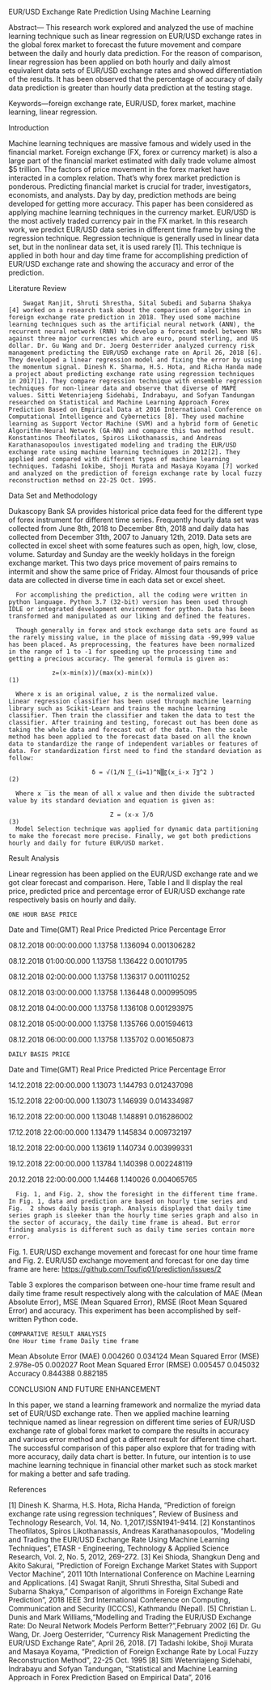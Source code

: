 EUR/USD Exchange Rate Prediction Using Machine Learning

Abstract— This research work explored and analyzed the use of machine learning technique such as linear regression on EUR/USD exchange rates in the global forex market to forecast the future movement and compare between the daily and hourly data prediction. For the reason of comparison, linear regression has been applied on both hourly and daily almost equivalent data sets of EUR/USD exchange rates and showed differentiation of the results. It has been observed that the percentage of accuracy of daily data prediction is greater than hourly data prediction at the testing stage.

Keywords—foreign exchange rate, EUR/USD, forex market, machine learning, linear regression.

Introduction 

Machine learning techniques are massive famous and widely used in the financial market. Foreign exchange (FX, forex or currency market) is also a large part of the financial market estimated with daily trade volume almost $5 trillion. The factors of price movement in the forex market have interacted in a complex relation. That’s why forex market prediction is ponderous. Predicting financial market is crucial for trader, investigators, economists, and analysts. Day by day, prediction methods are being developed for getting more accuracy. This paper has been considered as applying machine learning techniques in the currency market. EUR/USD is the most actively traded currency pair in the FX market. In this research work, we predict EUR/USD data series in different time frame by using the regression technique. Regression technique is generally used in linear data set, but in the nonlinear data set, it is used rarely [1]. This technique is applied in both hour and day time frame for accomplishing prediction of EUR/USD exchange rate and showing the accuracy and error of the prediction.

Literature Review

        Swagat Ranjit, Shruti Shrestha, Sital Subedi and Subarna Shakya [4] worked on a research task about the comparison of algorithms in foreign exchange rate prediction in 2018. They used some machine learning techniques such as the artificial neural network (ANN), the recurrent neural network (RNN) to develop a forecast model between NRs against three major currencies which are euro, pound sterling, and US dollar. Dr. Gu Wang and Dr. Joerg Oesterrider analyzed currency risk management predicting the EUR/USD exchange rate on April 26, 2018 [6]. They developed a linear regression model and fixing the error by using the momentum signal. Dinesh K. Sharma, H.S. Hota, and Richa Handa made a project about predicting exchange rate using regression techniques in 2017[1]. They compare regression technique with ensemble regression techniques for non-linear data and observe that diverse of MAPE values. Sitti Wetenriajeng Sidehabi, Indrabayu, and Sofyan Tandungan researched on Statistical and Machine Learning Approach Forex Prediction Based on Empirical Data at 2016 International Conference on Computational Intelligence and Cybernetics [8]. They used machine learning as Support Vector Machine (SVM) and a hybrid form of Genetic Algorithm-Neural Network (GA-NN) and compare this two method result. Konstantinos Theofilatos, Spiros Likothanassis, and Andreas Karathanasopoulos investigated modeling and trading the EUR/USD exchange rate using machine learning techniques in 2012[2]. They applied and compared with different types of machine learning techniques. Tadashi Iokibe, Shoji Murata and Masaya Koyama [7] worked and analyzed on the prediction of foreign exchange rate by local fuzzy reconstruction method on 22-25 Oct. 1995.
	
Data Set and Methodology

Dukascopy Bank SA provides historical price data feed for the different type of forex instrument for different time series. Frequently hourly data set was collected from June 8th, 2018 to December 8th, 2018 and daily data has collected from December 31th, 2007 to January 12th, 2019. Data sets are collected in excel sheet with some features such as open, high, low, close, volume. Saturday and Sunday are the weekly holidays in the foreign exchange market. This two days price movement of pairs remains to intermit and show the same price of Friday. Almost four thousands of price data are collected in diverse time in each data set or excel sheet.

      For accomplishing the prediction, all the coding were written in python language. Python 3.7 (32-bit) version has been used through IDLE or integrated development environment for python. Data has been transformed and manipulated as our liking and defined the features.
      
      Though generally in forex and stock exchange data sets are found as the rarely missing value, in the place of missing data -99,999 value has been placed. As preprocessing, the features have been normalized in the range of 1 to -1 for speeding up the processing time and getting a precious accuracy. The general formula is given as:

               	z=(x-min(x))/(max(x)-min(x))                                   (1)

      Where x is an original value, z is the normalized value.               Linear regression classifier has been used through machine learning library such as Scikit-Learn and trains the machine learning classifier. Then train the classifier and taken the data to test the classifier. After training and testing, forecast out has been done as taking the whole data and forecast out of the data. Then the scale method has been applied to the forecast data based on all the known data to standardize the range of independent variables or features of data. For standardization first need to find the standard deviation as follow:

                           δ = √(1/N ∑_(i=1)^N▒〖(x_i-x ̅)〗^2 )                                (2)

      Where x ̅ is the mean of all x value and then divide the subtracted value by its standard deviation and equation is given as:    

                                Z = (x-x ̅)/δ                                                  (3)
      Model Selection technique was applied for dynamic data partitioning to make the forecast more precise. Finally, we got both predictions hourly and daily for future EUR/USD market.
      
Result Analysis

Linear regression has been applied on the EUR/USD exchange rate and we got clear forecast and comparison. Here, Table I and II display the real price, predicted price and percentage error of EUR/USD exchange rate respectively basis on hourly and daily.


	ONE HOUR BASE PRICE
Date and Time(GMT)	 Real Price	Predicted Price	Percentage Error

08.12.2018 00:00:00.000	 1.13758	1.136094	0.001306282

08.12.2018 01:00:00.000	 1.13758	1.136422	0.00101795

08.12.2018 02:00:00.000	 1.13758	1.136317	0.001110252

08.12.2018 03:00:00.000	 1.13758	1.136448	0.000995095

08.12.2018 04:00:00.000	 1.13758	1.136108	0.001293975

08.12.2018 05:00:00.000	 1.13758	1.135766	0.001594613

08.12.2018 06:00:00.000	 1.13758	1.135702	0.001650873




	DAILY BASIS PRICE
Date and Time(GMT)	Real Price      	Predicted Price 	Percentage Error

14.12.2018 22:00:00.000	1.13073	1.144793	0.012437098

15.12.2018 22:00:00.000	1.13073	1.146939	0.014334987

16.12.2018 22:00:00.000	1.13048	1.148891	0.016286002

17.12.2018 22:00:00.000	1.13479	1.145834	0.009732197

18.12.2018 22:00:00.000	1.13619	1.140734	0.003999331

19.12.2018 22:00:00.000	1.13784	1.140398	0.002248119

20.12.2018 22:00:00.000	1.14468	1.140026	0.004065765



      Fig. 1, and Fig. 2, show the foresight in the different time frame. In Fig. 1, data and prediction are based on hourly time series and Fig.  2 shows daily basis graph. Analysis displayed that daily time series graph is sleeker than the hourly time series graph and also in the sector of accuracy, the daily time frame is ahead. But error finding analysis is different such as daily time series contain more error.



Fig. 1. EUR/USD exchange movement and forecast for one hour time frame and Fig. 2. EUR/USD exchange movement and forecast for one day time frame
are here: https://github.com/Toufiq01/prediction/issues/2
     
 Table 3 explores the comparison between one-hour time frame result and daily time frame result respectively along with the calculation of MAE (Mean Absolute Error), MSE (Mean Squared Error), RMSE (Root Mean Squared Error) and accuracy. This experiment has been accomplished by self-written Python code.


	COMPARATIVE RESULT ANALYSIS
	One Hour time frame	Daily time frame
Mean Absolute Error (MAE)	0.004260	0.034124
Mean Squared Error (MSE)	2.978e-05	0.002027
Root Mean Squared Error (RMSE)	0.005457	0.045032
Accuracy  	0.844388	0.882185


CONCLUSION AND FUTURE ENHANCEMENT

In this paper, we stand a learning framework and normalize the myriad data set of EUR/USD exchange rate. Then we applied machine learning technique named as linear regression on different time series of EUR/USD exchange rate of global forex market to compare the results in accuracy and various error method and got a different result for different time chart. The successful comparison of this paper also explore that for trading with more accuracy, daily data chart is better. In future, our intention is to use machine learning technique in financial other market such as stock market for making a better and safe trading.

References

[1] Dinesh K. Sharma, H.S. Hota, Richa Handa, “Prediction of foreign exchange rate using regression techniques”, Review of Business and Technology Research, Vol. 14, No. 1,2017,ISSN1941-9414.
[2] Konstantinos Theofilatos, Spiros Likothanassis, Andreas Karathanasopoulos, “Modeling and Trading the EUR/USD Exchange Rate Using Machine Learning Techniques”, ETASR - Engineering, Technology & Applied Science Research, Vol. 2, No. 5, 2012, 269-272.
[3] Kei Shioda, Shangkun Deng and Akito Sakurai, “Prediction of Foreign Exchange Market States with Support Vector Machine”, 2011 10th International Conference on Machine Learning and Applications.
 [4] Swagat Ranjit, Shruti Shrestha, Sital Subedi and Subarna Shakya,” Comparison of algorithms in Foreign Exchange Rate Prediction”, 2018 IEEE 3rd International Conference on Computing, Communication and Security (ICCCS), Kathmandu (Nepal).
[5] Christian L. Dunis and Mark Williams,“Modelling and Trading the EUR/USD Exchange Rate: Do Neural Network Models Perform Better?”,February 2002
[6] Dr. Gu Wang, Dr. Joerg Oesterrider, “Currency Risk Management Predicting the EUR/USD Exchange Rate”, April 26, 2018.
[7] Tadashi Iokibe, Shoji Murata and Masaya Koyama, “Prediction of Foreign Exchange Rate by Local Fuzzy Reconstruction Method”, 22-25 Oct. 1995
[8] Sitti Wetenriajeng Sidehabi, Indrabayu and Sofyan Tandungan, “Statistical and Machine Learning Approach in Forex Prediction Based on Empirical Data”, 2016





























 

